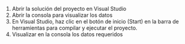 1. Abrir la solución del proyecto en Visual Studio
2. Abrir la consola para visualizar los datos
3. En Visual Studio, haz clic en el botón de inicio (Start) en la barra de herramientas para compilar y ejecutar el proyecto.
4. Visualizar en la consola los datos requeridos
